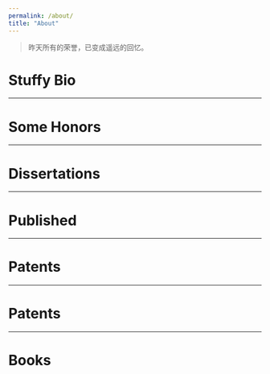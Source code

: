 ```yaml
---
permalink: /about/
title: "About"
---
```


> 昨天所有的荣誉，已变成遥远的回忆。

# Stuffy Bio

---

# Some Honors

---

# Dissertations

---

# Published

---

# Patents

---

# Patents

---

# Books